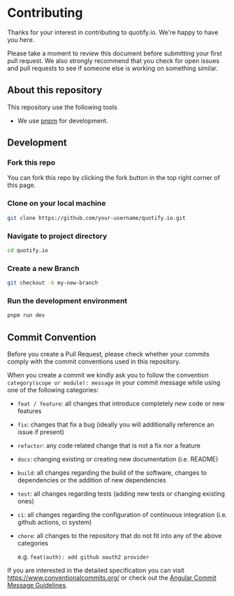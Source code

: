 # Contributing

Thanks for your interest in contributing to quotify.io. We're happy to have you here.

Please take a moment to review this document before submitting your first pull request. We also strongly recommend that you check for open issues and pull requests to see if someone else is working on something similar.

## About this repository

This repository use the following tools

-   We use [pnpm](https://pnpm.io) for development.

## Development

### Fork this repo

You can fork this repo by clicking the fork button in the top right corner of this page.

### Clone on your local machine

```bash
git clone https://github.com/your-username/quotify.io.git
```

### Navigate to project directory

```bash
cd quotify.io
```

### Create a new Branch

```bash
git checkout -b my-new-branch
```

### Run the development environment

```bash
pnpm run dev
```

## Commit Convention

Before you create a Pull Request, please check whether your commits comply with the commit conventions used in this repository.

When you create a commit we kindly ask you to follow the convention
`category(scope or module): message` in your commit message while using one of the following categories:

-   `feat / feature`: all changes that introduce completely new code or new
    features
-   `fix`: changes that fix a bug (ideally you will additionally reference an
    issue if present)
-   `refactor`: any code related change that is not a fix nor a feature
-   `docs`: changing existing or creating new documentation (i.e. README)
-   `build`: all changes regarding the build of the software, changes to
    dependencies or the addition of new dependencies
-   `test`: all changes regarding tests (adding new tests or changing existing
    ones)
-   `ci`: all changes regarding the configuration of continuous integration (i.e.
    github actions, ci system)
-   `chore`: all changes to the repository that do not fit into any of the above
    categories

    e.g. `feat(auth): add github oauth2 provider`

If you are interested in the detailed specification you can visit
https://www.conventionalcommits.org/ or check out the
[Angular Commit Message Guidelines](https://github.com/angular/angular/blob/22b96b9/CONTRIBUTING.md#-commit-message-guidelines).
